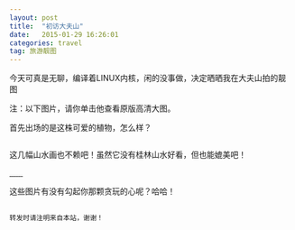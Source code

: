 ```yaml
---
layout: post
title:  "初访大夫山"
date:   2015-01-29 16:26:01
categories: travel
tag: 旅游靓图
---
```


今天可真是无聊，编译着LINUX内核，闲的没事做，决定晒晒我在大夫山拍的靓图

注：以下图片，请你单击他查看原版高清大图。

首先出场的是这株可爱的植物，怎么样？

<a class="fancybox-thumb" rel="fancybox-thumb" href="http://7nar2o.com5.z0.glb.clouddn.com/dafuhill/DSC03601.JPG?imageView2/1/w/900/h/500/q/100|watermark/2/text/dGFueXVsaWFuZy5ncQ==/font/5b6u6L2v6ZuF6buR/fontsize/900/fill/IzBCOEJGMA==/dissolve/100/gravity/SouthEast/dx/10/dy/10" title="可爱的植物">
	<img src="http://7nar2o.com5.z0.glb.clouddn.com/dafuhill/DSC03601.JPG?imageView2/2/w/220/h/150/q/100|watermark/2/text/dGFueXVsaWFuZy5ncQ==/font/5b6u6L2v6ZuF6buR/fontsize/400/fill/IzIxOENFMQ==/dissolve/100/gravity/SouthEast/dx/10/dy/10" alt="" />
</a>

这几幅山水画也不赖吧！虽然它没有桂林山水好看，但也能媲美吧！

<a class="fancybox-thumb" rel="fancybox-thumb" href="http://7nar2o.com5.z0.glb.clouddn.com/dafuhill/DSC03623.JPG?imageView2/1/w/900/h/500/q/100|watermark/2/text/dGFueXVsaWFuZy5ncQ==/font/5b6u6L2v6ZuF6buR/fontsize/900/fill/IzBCOEJGMA==/dissolve/100/gravity/SouthEast/dx/10/dy/10" title="山水画1">
	<img src="http://7nar2o.com5.z0.glb.clouddn.com/dafuhill/DSC03623.JPG?imageView2/2/w/220/h/150/q/100|watermark/2/text/dGFueXVsaWFuZy5ncQ==/font/5b6u6L2v6ZuF6buR/fontsize/400/fill/IzIxOENFMQ==/dissolve/100/gravity/SouthEast/dx/10/dy/10" alt="" />
</a>

<a class="fancybox-thumb" rel="fancybox-thumb" href="http://7nar2o.com5.z0.glb.clouddn.com/dafuhill/DSC03625.JPG?imageView2/1/w/900/h/500/q/100|watermark/2/text/dGFueXVsaWFuZy5ncQ==/font/5b6u6L2v6ZuF6buR/fontsize/900/fill/IzBCOEJGMA==/dissolve/100/gravity/SouthEast/dx/10/dy/10" title="山水画2">
	<img src="http://7nar2o.com5.z0.glb.clouddn.com/dafuhill/DSC03625.JPG?imageView2/2/w/220/h/150/q/100|watermark/2/text/dGFueXVsaWFuZy5ncQ==/font/5b6u6L2v6ZuF6buR/fontsize/400/fill/IzIxOENFMQ==/dissolve/100/gravity/SouthEast/dx/10/dy/10" alt="" />
</a>

<a class="fancybox-thumb" rel="fancybox-thumb" href="http://7nar2o.com5.z0.glb.clouddn.com/dafuhill/DSC03626.JPG?imageView2/1/w/900/h/500/q/100|watermark/2/text/dGFueXVsaWFuZy5ncQ==/font/5b6u6L2v6ZuF6buR/fontsize/900/fill/IzBCOEJGMA==/dissolve/100/gravity/SouthEast/dx/10/dy/10" title="山水画3">
	<img src="http://7nar2o.com5.z0.glb.clouddn.com/dafuhill/DSC03626.JPG?imageView2/2/w/220/h/150/q/100|watermark/2/text/dGFueXVsaWFuZy5ncQ==/font/5b6u6L2v6ZuF6buR/fontsize/400/fill/IzIxOENFMQ==/dissolve/100/gravity/SouthEast/dx/10/dy/10" alt="" />
</a>

<a class="fancybox-thumb" rel="fancybox-thumb" href="http://7nar2o.com5.z0.glb.clouddn.com/dafuhill/DSC03627.JPG?imageView2/1/w/900/h/500/q/100|watermark/2/text/dGFueXVsaWFuZy5ncQ==/font/5b6u6L2v6ZuF6buR/fontsize/900/fill/IzBCOEJGMA==/dissolve/100/gravity/SouthEast/dx/10/dy/10" title="山水画4">
	<img src="http://7nar2o.com5.z0.glb.clouddn.com/dafuhill/DSC03627.JPG?imageView2/2/w/220/h/150/q/100|watermark/2/text/dGFueXVsaWFuZy5ncQ==/font/5b6u6L2v6ZuF6buR/fontsize/400/fill/IzIxOENFMQ==/dissolve/100/gravity/SouthEast/dx/10/dy/10" alt="" />
</a>

<a class="fancybox-thumb" rel="fancybox-thumb" href="http://7nar2o.com5.z0.glb.clouddn.com/dafuhill/DSC03628.JPG?imageView2/1/w/900/h/500/q/100|watermark/2/text/dGFueXVsaWFuZy5ncQ==/font/5b6u6L2v6ZuF6buR/fontsize/900/fill/IzBCOEJGMA==/dissolve/100/gravity/SouthEast/dx/10/dy/10" title="山水画5">
	<img src="http://7nar2o.com5.z0.glb.clouddn.com/dafuhill/DSC03628.JPG?imageView2/2/w/220/h/150/q/100|watermark/2/text/dGFueXVsaWFuZy5ncQ==/font/5b6u6L2v6ZuF6buR/fontsize/400/fill/IzIxOENFMQ==/dissolve/100/gravity/SouthEast/dx/10/dy/10" alt="" />
</a>

<a class="fancybox-thumb" rel="fancybox-thumb" href="http://7nar2o.com5.z0.glb.clouddn.com/dafuhill/DSC03629.JPG?imageView2/1/w/900/h/500/q/100|watermark/2/text/dGFueXVsaWFuZy5ncQ==/font/5b6u6L2v6ZuF6buR/fontsize/900/fill/IzBCOEJGMA==/dissolve/100/gravity/SouthEast/dx/10/dy/10" title="山水画6">
	<img src="http://7nar2o.com5.z0.glb.clouddn.com/dafuhill/DSC03629.JPG?imageView2/2/w/220/h/150/q/100|watermark/2/text/dGFueXVsaWFuZy5ncQ==/font/5b6u6L2v6ZuF6buR/fontsize/400/fill/IzIxOENFMQ==/dissolve/100/gravity/SouthEast/dx/10/dy/10" alt="" />
</a>

<a class="fancybox-thumb" rel="fancybox-thumb" href="http://7nar2o.com5.z0.glb.clouddn.com/dafuhill/DSC03630.JPG?imageView2/1/w/900/h/500/q/100|watermark/2/text/dGFueXVsaWFuZy5ncQ==/font/5b6u6L2v6ZuF6buR/fontsize/900/fill/IzBCOEJGMA==/dissolve/100/gravity/SouthEast/dx/10/dy/10" title="山水画7">
	<img src="http://7nar2o.com5.z0.glb.clouddn.com/dafuhill/DSC03630.JPG?imageView2/2/w/220/h/150/q/100|watermark/2/text/dGFueXVsaWFuZy5ncQ==/font/5b6u6L2v6ZuF6buR/fontsize/400/fill/IzIxOENFMQ==/dissolve/100/gravity/SouthEast/dx/10/dy/10" alt="" />
</a>

这些图片有没有勾起你那颗贪玩的心呢？哈哈！

                                                                                                                                                                           转发时请注明来自本站，谢谢！